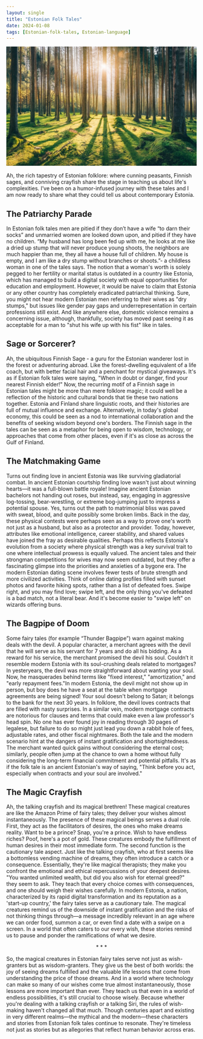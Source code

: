 ```yaml
---
layout: single
title: "Estonian Folk Tales"
date: 2024-01-08
tags: [Estonian-folk-tales, Estonian-language]
---
```

![Estonian folk tales](/assets/images/estonian-folk-tales-1-header.jpg)

Ah, the rich tapestry of Estonian folklore: where cunning peasants, Finnish sages, and conniving crayfish share the stage in teaching us about life's complexities. I’ve been on a humor-infused journey with these tales and I am now ready to share what they could tell us about contemporary Estonia. 

## The Patriarchy Parade
In Estonian folk tales men are pitied if they don’t have a wife “to darn their socks” and unmarried women are looked down upon, and pitied if they have no children. “My husband has long been fed up with me, he looks at me like a dried up stump that will never produce young shoots, the neighbors are much happier than me, they all have a house full of children. My house is empty, and I am like a dry stump without branches or shoots.”- a childless woman in one of the tales says.
The notion that a woman's worth is solely pegged to her fertility or marital status is outdated in a country like Estonia, which has managed to build a digital society with equal opportunities for education and employment. However, it would be naive to claim that Estonia or any other country has completely eradicated patriarchal thinking. Sure, you might not hear modern Estonian men referring to their wives as "dry stumps," but issues like gender pay gaps and underrepresentation in certain professions still exist. And like anywhere else, domestic violence remains a concerning issue, although, thankfully, society has moved past seeing it as acceptable for a man to "shut his wife up with his fist" like in tales.

## Sage or Sorcerer?
Ah, the ubiquitous Finnish Sage - a guru for the Estonian wanderer lost in the forest or adventuring abroad. Like the forest-dwelling equivalent of a life coach, but with better facial hair and a penchant for mystical giveaways. It's as if Estonian folk tales were saying, "When in doubt or danger, find your nearest Finnish elder!"
Now, the recurring motif of a Finnish sage in Estonian tales might be more than mere folklore magic; it could well be a reflection of the historic and cultural bonds that tie these two nations together. Estonia and Finland share linguistic roots, and their histories are full of mutual influence and exchange. 
Alternatively, in today's global economy, this could be seen as a nod to international collaboration and the benefits of seeking wisdom beyond one's borders. The Finnish sage in the tales can be seen as a metaphor for being open to wisdom, technology, or approaches that come from other places, even if it's as close as across the Gulf of Finland.

## The Matchmaking Game
Turns out finding love in ancient Estonia was like surviving gladiatorial combat.  In ancient Estonian courtship finding love wasn't just about winning hearts—it was a full-blown battle royale! Imagine ancient Estonian bachelors not handing out roses, but instead, say, engaging in aggressive log-tossing, bear-wrestling, or extreme bog-jumping just to impress a potential spouse. Yes, turns out the path to matrimonial bliss was paved with sweat, blood, and quite possibly some broken limbs. Back in the day, these physical contests were perhaps seen as a way to prove one's worth not just as a husband, but also as a protector and provider. Today, however, attributes like emotional intelligence, career stability, and shared values have joined the fray as desirable qualities. Perhaps this reflects Estonia's evolution from a society where physical strength was a key survival trait to one where intellectual prowess is equally valued. The ancient tales and their strongman competitions for wives may now seem outdated, but they offer a fascinating glimpse into the priorities and anxieties of a bygone era.
The modern Estonian dating scene involves fewer tests of brute strength and more civilized activities. Think of online dating profiles filled with sunset photos and favorite hiking spots, rather than a list of defeated foes. Swipe right, and you may find love; swipe left, and the only thing you've defeated is a bad match, not a literal bear. And it's become easier to "swipe left" on wizards offering buns.

## The Bagpipe of Doom
Some fairy tales (for example “Thunder Bagpipe”) warn against making deals with the devil. A popular character, a merchant agrees with the devil that he will serve as his servant for 7 years and do all his bidding. As a reward for his service, the merchant promised the devil his soul. Couldn’t it resemble modern Estonia with its soul-crushing deals related to mortgages? In yesteryears, the devil was more straightforward about wanting your soul. Now, he masquerades behind terms like "fixed interest," "amortization," and "early repayment fees."In modern Estonia, the devil might not show up in person, but boy does he have a seat at the table when mortgage agreements are being signed! Your soul doesn't belong to Satan; it belongs to the bank for the next 30 years. In folklore, the devil loves contracts that are filled with nasty surprises. In a similar vein, modern mortgage contracts are notorious for clauses and terms that could make even a law professor's head spin. No one has ever found joy in reading through 30 pages of legalese, but failure to do so might just lead you down a rabbit hole of fees, adjustable rates, and other fiscal nightmares.
Both the tale and the modern scenario hint at the dangers of instant gratification and shortsightedness. The merchant wanted quick gains without considering the eternal cost; similarly, people often jump at the chance to own a home without fully considering the long-term financial commitment and potential pitfalls. It's as if the folk tale is an ancient Estonian's way of saying, "Think before you act, especially when contracts and your soul are involved."

## The Magic Crayfish
Ah, the talking crayfish and its magical brethren! These magical creatures are like the Amazon Prime of fairy tales; they deliver your wishes almost instantaneously. The presence of these magical beings serves a dual role. First, they act as the facilitators of desires, the ones who make dreams reality. Want to be a prince? Snap, you're a prince. Wish to have endless riches? Poof, here's a pot of gold. These creatures embody the fulfillment of human desires in their most immediate form. 
The second function is the cautionary tale aspect. Just like the talking crayfish, who at first seems like a bottomless vending machine of dreams, they often introduce a catch or a consequence. Essentially, they're like magical therapists; they make you confront the emotional and ethical repercussions of your deepest desires. "You wanted unlimited wealth, but did you also wish for eternal greed?" they seem to ask. They teach that every choice comes with consequences, and one should weigh their wishes carefully.
In modern Estonia, a nation, characterized by its rapid digital transformation and its reputation as a 'start-up country,' the fairy tales serve as a cautionary tale. The magical creatures remind us of the downside of instant gratification and the risks of not thinking things through—a message incredibly relevant in an age where we can order food, summon a car, or even find a date with a swipe on a screen. In a world that often caters to our every wish, these stories remind us to pause and ponder the ramifications of what we desire.

<div style="text-align: center;">* * *</div>

So, the magical creatures in Estonian fairy tales serve not just as wish-granters but as wisdom-granters. They give us the best of both worlds: the joy of seeing dreams fulfilled and the valuable life lessons that come from understanding the price of those dreams. And in a world where technology can make so many of our wishes come true almost instantaneously, those lessons are more important than ever. They teach us that even in a world of endless possibilities, it's still crucial to choose wisely. Because whether you're dealing with a talking crayfish or a talking Siri, the rules of wish-making haven't changed all that much.
Though centuries apart and existing in very different realms—the mythical and the modern—these characters and stories from Estonian folk tales continue to resonate. They're timeless not just as stories but as allegories that reflect human behavior across eras. 
